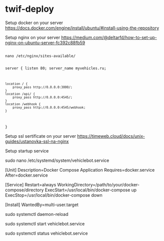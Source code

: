 # twif-deploy

Setup docker on your server
https://docs.docker.com/engine/install/ubuntu/#install-using-the-repository


Setup nginx on your server
https://medium.com/@deltarfd/how-to-set-up-nginx-on-ubuntu-server-fc392c88fb59


<code>
nano /etc/nginx/sites-available/

server {
    listen 80;
    server_name myvehicles.ru;

    location / {
        proxy_pass http://0.0.0.0:3000/;
    }
    location /api/ {
        proxy_pass http://0.0.0.0:4545/;
    }
    location /webhook {
        proxy_pass http://0.0.0.0:4545/webhook;
    }
}
</code>

Setup ssl sertificate on your server
https://timeweb.cloud/docs/unix-guides/ustanovka-ssl-na-nginx


Setup startup service

sudo nano /etc/systemd/system/vehiclebot.service
   
[Unit]
Description=Docker Compose Application
Requires=docker.service
After=docker.service

[Service]
Restart=always
WorkingDirectory=/path/to/your/docker-compose/directory
ExecStart=/usr/local/bin/docker-compose up
ExecStop=/usr/local/bin/docker-compose down

[Install]
WantedBy=multi-user.target


sudo systemctl daemon-reload

sudo systemctl start vehiclebot.service

sudo systemctl status vehiclebot.service